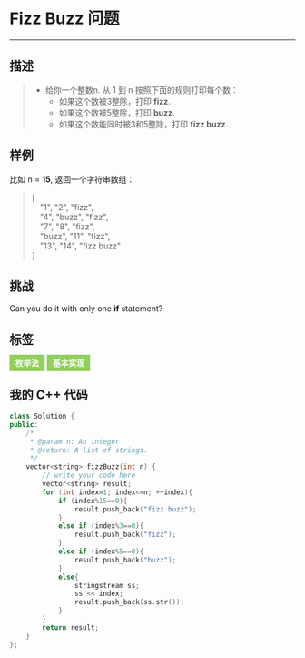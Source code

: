 # Fizz Buzz 问题

------

## 描述

> * 给你一个整数n. 从 1 到 n 按照下面的规则打印每个数：
>     * 如果这个数被3整除，打印 **fizz**.
>     * 如果这个数被5整除，打印 **buzz**.
>     * 如果这个数能同时被3和5整除，打印 **fizz buzz**.

## 样例

比如 n = **15**, 返回一个字符串数组：
> [  
&ensp;&ensp;"1", "2", "fizz",  
&ensp;&ensp;"4", "buzz", "fizz",  
&ensp;&ensp;"7", "8", "fizz",  
&ensp;&ensp;"buzz", "11", "fizz",  
&ensp;&ensp;"13", "14", "fizz buzz"  
]

## 挑战

Can you do it with only one **if** statement?

## 标签

<span style="background-color:#92cf5c;color:#fff;font-weight:bold;padding:6px 10px;">枚举法</span> <span style="background-color:#92cf5c;color:#fff;font-weight:bold;padding:6px 10px;">基本实现</span>

## 我的 C++ 代码

```cpp
class Solution {
public:
    /*
     * @param n: An integer
     * @return: A list of strings.
     */
    vector<string> fizzBuzz(int n) {
        // write your code here
        vector<string> result;
    	for (int index=1; index<=n; ++index){
    		if (index%15==0){
    			result.push_back("fizz buzz");
    		}
    		else if (index%3==0){
    			result.push_back("fizz");
    		}
    		else if (index%5==0){
    			result.push_back("buzz");
    		}
    		else{
    			stringstream ss;
    			ss << index;
    			result.push_back(ss.str());
    		}
    	}
    	return result;
    }
};
```

